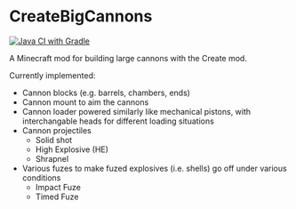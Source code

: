 # CreateBigCannons

[![Java CI with Gradle](https://github.com/rbasamoyai/CreateBigCannons/actions/workflows/gradle.yml/badge.svg)](https://github.com/rbasamoyai/CreateBigCannons/actions/workflows/gradle.yml)

A Minecraft mod for building large cannons with the Create mod.

Currently implemented:
- Cannon blocks (e.g. barrels, chambers, ends)
- Cannon mount to aim the cannons
- Cannon loader powered similarly like mechanical pistons, with interchangable heads for different loading situations
- Cannon projectiles
  - Solid shot
  - High Explosive (HE)
  - Shrapnel
- Various fuzes to make fuzed explosives (i.e. shells) go off under various conditions
  - Impact Fuze
  - Timed Fuze

